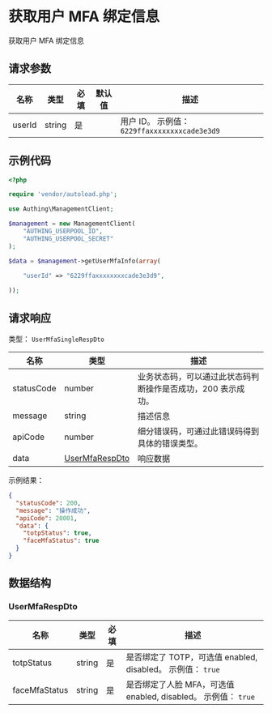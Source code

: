 # 获取用户 MFA 绑定信息

<!--
  警告⚠️：
  不要直接修改该文档，
  https://github.com/Authing/authing-docs-factory
  使用该项目进行生成
-->

<LastUpdated />

获取用户 MFA 绑定信息

## 请求参数

| 名称 | 类型 | 必填 | 默认值 | 描述 |
| ---- | ---- | ---- | ---- | ---- |
| userId | string  | 是 |  | 用户 ID。 示例值： `6229ffaxxxxxxxxcade3e3d9` |


## 示例代码

```php
<?php

require 'vendor/autoload.php';

use Authing\ManagementClient;

$management = new ManagementClient(
    "AUTHING_USERPOOL_ID",
    "AUTHING_USERPOOL_SECRET"
);

$data = $management->getUserMfaInfo(array(
  
    "userId" => "6229ffaxxxxxxxxcade3e3d9",

));
```


## 请求响应

类型： `UserMfaSingleRespDto`

| 名称 | 类型 | 描述 |
| ---- | ---- | ---- |
| statusCode | number | 业务状态码，可以通过此状态码判断操作是否成功，200 表示成功。 |
| message | string | 描述信息 |
| apiCode | number | 细分错误码，可通过此错误码得到具体的错误类型。 |
| data | <a href="#UserMfaRespDto">UserMfaRespDto</a> | 响应数据 |



示例结果：

```json
{
  "statusCode": 200,
  "message": "操作成功",
  "apiCode": 20001,
  "data": {
    "totpStatus": true,
    "faceMfaStatus": true
  }
}
```

## 数据结构


### <a id="UserMfaRespDto"></a> UserMfaRespDto

| 名称 | 类型 | 必填 | 描述 |
| ---- |  ---- | ---- | ---- |
| totpStatus | string | 是 | 是否绑定了 TOTP，可选值 enabled, disabled。 示例值： `true`  |
| faceMfaStatus | string | 是 | 是否绑定了人脸 MFA，可选值 enabled, disabled。 示例值： `true`  |


